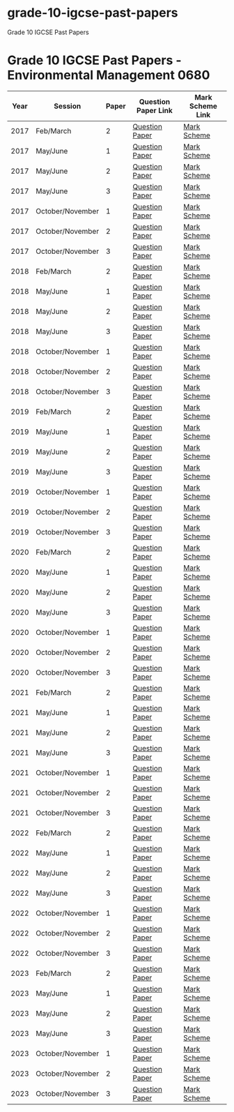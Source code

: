 # grade-10-igcse-past-papers
Grade 10 IGCSE Past Papers
# Grade 10 IGCSE Past Papers - Environmental Management 0680

| Year | Session           | Paper | Question Paper Link                                                                                      | Mark Scheme Link                                                                                         |
|------|-------------------|-------|----------------------------------------------------------------------------------------------------------|----------------------------------------------------------------------------------------------------------|
| 2017 | Feb/March         | 2     | [Question Paper](https://dynamicpapers.com/wp-content/uploads/2015/09/0680_m17_qp_12.pdf)                | [Mark Scheme](https://dynamicpapers.com/wp-content/uploads/2015/09/0680_m17_ms_12.pdf)                   |
| 2017 | May/June          | 1     | [Question Paper](https://dynamicpapers.com/wp-content/uploads/2015/09/0680_s17_qp_11.pdf)                | [Mark Scheme](https://dynamicpapers.com/wp-content/uploads/2015/09/0680_s17_ms_11.pdf)                   |
| 2017 | May/June          | 2     | [Question Paper](https://dynamicpapers.com/wp-content/uploads/2015/09/0680_s17_qp_12.pdf)                | [Mark Scheme](https://dynamicpapers.com/wp-content/uploads/2015/09/0680_s17_ms_12.pdf)                   |
| 2017 | May/June          | 3     | [Question Paper](https://dynamicpapers.com/wp-content/uploads/2015/09/0680_s17_qp_13.pdf)                | [Mark Scheme](https://dynamicpapers.com/wp-content/uploads/2015/09/0680_s17_ms_13.pdf)                   |
| 2017 | October/November  | 1     | [Question Paper](https://dynamicpapers.com/wp-content/uploads/2015/09/0680_w17_qp_11.pdf)                | [Mark Scheme](https://dynamicpapers.com/wp-content/uploads/2015/09/0680_w17_ms_11.pdf)                   |
| 2017 | October/November  | 2     | [Question Paper](https://dynamicpapers.com/wp-content/uploads/2015/09/0680_w17_qp_12.pdf)                | [Mark Scheme](https://dynamicpapers.com/wp-content/uploads/2015/09/0680_w17_ms_12.pdf)                   |
| 2017 | October/November  | 3     | [Question Paper](https://dynamicpapers.com/wp-content/uploads/2015/09/0680_w17_qp_13.pdf)                | [Mark Scheme](https://dynamicpapers.com/wp-content/uploads/2015/09/0680_w17_ms_13.pdf)                   |
| 2018 | Feb/March         | 2     | [Question Paper](https://dynamicpapers.com/wp-content/uploads/2015/09/0680_m18_qp_12.pdf)                | [Mark Scheme](https://dynamicpapers.com/wp-content/uploads/2015/09/0680_m18_ms_12.pdf)                   |
| 2018 | May/June          | 1     | [Question Paper](https://dynamicpapers.com/wp-content/uploads/2015/09/0680_s18_qp_11.pdf)                | [Mark Scheme](https://dynamicpapers.com/wp-content/uploads/2015/09/0680_s18_ms_11.pdf)                   |
| 2018 | May/June          | 2     | [Question Paper](https://dynamicpapers.com/wp-content/uploads/2015/09/0680_s18_qp_12.pdf)                | [Mark Scheme](https://dynamicpapers.com/wp-content/uploads/2015/09/0680_s18_ms_12.pdf)                   |
| 2018 | May/June          | 3     | [Question Paper](https://dynamicpapers.com/wp-content/uploads/2015/09/0680_s18_qp_13.pdf)                | [Mark Scheme](https://dynamicpapers.com/wp-content/uploads/2015/09/0680_s18_ms_13.pdf)                   |
| 2018 | October/November  | 1     | [Question Paper](https://dynamicpapers.com/wp-content/uploads/2015/09/0680_w18_qp_11.pdf)                | [Mark Scheme](https://dynamicpapers.com/wp-content/uploads/2015/09/0680_w18_ms_11.pdf)                   |
| 2018 | October/November  | 2     | [Question Paper](https://dynamicpapers.com/wp-content/uploads/2015/09/0680_w18_qp_12.pdf)                | [Mark Scheme](https://dynamicpapers.com/wp-content/uploads/2015/09/0680_w18_ms_12.pdf)                   |
| 2018 | October/November  | 3     | [Question Paper](https://dynamicpapers.com/wp-content/uploads/2015/09/0680_w18_qp_13.pdf)                | [Mark Scheme](https://dynamicpapers.com/wp-content/uploads/2015/09/0680_w18_ms_13.pdf)                   |
| 2019 | Feb/March         | 2     | [Question Paper](https://dynamicpapers.com/wp-content/uploads/2015/09/0680_m19_qp_12.pdf)                | [Mark Scheme](https://dynamicpapers.com/wp-content/uploads/2015/09/0680_m19_ms_12.pdf)                   |
| 2019 | May/June          | 1     | [Question Paper](https://dynamicpapers.com/wp-content/uploads/2015/09/0680_s19_qp_11.pdf)                | [Mark Scheme](https://dynamicpapers.com/wp-content/uploads/2015/09/0680_s19_ms_11.pdf)                   |
| 2019 | May/June          | 2     | [Question Paper](https://dynamicpapers.com/wp-content/uploads/2015/09/0680_s19_qp_12.pdf)                | [Mark Scheme](https://dynamicpapers.com/wp-content/uploads/2015/09/0680_s19_ms_12.pdf)                   |
| 2019 | May/June          | 3     | [Question Paper](https://dynamicpapers.com/wp-content/uploads/2015/09/0680_s19_qp_13.pdf)                | [Mark Scheme](https://dynamicpapers.com/wp-content/uploads/2015/09/0680_s19_ms_13.pdf)                   |
| 2019 | October/November  | 1     | [Question Paper](https://dynamicpapers.com/wp-content/uploads/2015/09/0680_w19_qp_11.pdf)                | [Mark Scheme](https://dynamicpapers.com/wp-content/uploads/2015/09/0680_w19_ms_11.pdf)                   |
| 2019 | October/November  | 2     | [Question Paper](https://dynamicpapers.com/wp-content/uploads/2015/09/0680_w19_qp_12.pdf)                | [Mark Scheme](https://dynamicpapers.com/wp-content/uploads/2015/09/0680_w19_ms_12.pdf)                   |
| 2019 | October/November  | 3     | [Question Paper](https://dynamicpapers.com/wp-content/uploads/2015/09/0680_w19_qp_13.pdf)                | [Mark Scheme](https://dynamicpapers.com/wp-content/uploads/2015/09/0680_w19_ms_13.pdf)                   |
| 2020 | Feb/March        | 2     | [Question Paper](https://dynamicpapers.com/wp-content/uploads/2015/09/0680_m20_qp_12.pdf)                | [Mark Scheme](https://dynamicpapers.com/wp-content/uploads/2015/09/0680_m20_ms_12.pdf)                   |
| 2020 | May/June         | 1     | [Question Paper](https://dynamicpapers.com/wp-content/uploads/2015/09/0680_s20_qp_11.pdf)                | [Mark Scheme](https://dynamicpapers.com/wp-content/uploads/2015/09/0680_s20_ms_11.pdf)                   |
| 2020 | May/June         | 2     | [Question Paper](https://dynamicpapers.com/wp-content/uploads/2015/09/0680_s20_qp_12.pdf)                | [Mark Scheme](https://dynamicpapers.com/wp-content/uploads/2015/09/0680_s20_ms_12.pdf)                   |
| 2020 | May/June         | 3     | [Question Paper](https://dynamicpapers.com/wp-content/uploads/2015/09/0680_s20_qp_13.pdf)                | [Mark Scheme](https://dynamicpapers.com/wp-content/uploads/2015/09/0680_s20_ms_13.pdf)                   |
| 2020 | October/November | 1     | [Question Paper](https://dynamicpapers.com/wp-content/uploads/2015/09/0680_w20_qp_11.pdf)                | [Mark Scheme](https://dynamicpapers.com/wp-content/uploads/2015/09/0680_w20_ms_11.pdf)                   |
| 2020 | October/November | 2     | [Question Paper](https://dynamicpapers.com/wp-content/uploads/2015/09/0680_w20_qp_12.pdf)                | [Mark Scheme](https://dynamicpapers.com/wp-content/uploads/2015/09/0680_w20_ms_12.pdf)                   |
| 2020 | October/November | 3     | [Question Paper](https://dynamicpapers.com/wp-content/uploads/2015/09/0680_w20_qp_13.pdf)                | [Mark Scheme](https://dynamicpapers.com/wp-content/uploads/2015/09/0680_w20_ms_13.pdf)                   |
| 2021 | Feb/March        | 2     | [Question Paper](https://dynamicpapers.com/wp-content/uploads/2015/09/0680_m21_qp_12.pdf)                | [Mark Scheme](https://dynamicpapers.com/wp-content/uploads/2015/09/0680_m21_ms_12.pdf)                   |
| 2021 | May/June         | 1     | [Question Paper](https://dynamicpapers.com/wp-content/uploads/2015/09/0680_s21_qp_11.pdf)                | [Mark Scheme](https://dynamicpapers.com/wp-content/uploads/2015/09/0680_s21_ms_11.pdf)                   |
| 2021 | May/June         | 2     | [Question Paper](https://dynamicpapers.com/wp-content/uploads/2015/09/0680_s21_qp_12.pdf)                | [Mark Scheme](https://dynamicpapers.com/wp-content/uploads/2015/09/0680_s21_ms_12.pdf)                   |
| 2021 | May/June         | 3     | [Question Paper](https://dynamicpapers.com/wp-content/uploads/2015/09/0680_s21_qp_13.pdf)                | [Mark Scheme](https://dynamicpapers.com/wp-content/uploads/2015/09/0680_s21_ms_13.pdf)                   |
| 2021 | October/November | 1     | [Question Paper](https://dynamicpapers.com/wp-content/uploads/2015/09/0680_w21_qp_11.pdf)                | [Mark Scheme](https://dynamicpapers.com/wp-content/uploads/2015/09/0680_w21_ms_11.pdf)                   |
| 2021 | October/November | 2     | [Question Paper](https://dynamicpapers.com/wp-content/uploads/2015/09/0680_w21_qp_12.pdf)                | [Mark Scheme](https://dynamicpapers.com/wp-content/uploads/2015/09/0680_w21_ms_12.pdf)                   |
| 2021 | October/November | 3     | [Question Paper](https://dynamicpapers.com/wp-content/uploads/2015/09/0680_w21_qp_13.pdf)                | [Mark Scheme](https://dynamicpapers.com/wp-content/uploads/2015/09/0680_w21_ms_13.pdf)                   |
| 2022 | Feb/March        | 2     | [Question Paper](https://dynamicpapers.com/wp-content/uploads/2015/09/0680_m22_qp_12.pdf)                | [Mark Scheme](https://dynamicpapers.com/wp-content/uploads/2015/09/0680_m22_ms_12.pdf)                   |
| 2022 | May/June         | 1     | [Question Paper](https://dynamicpapers.com/wp-content/uploads/2015/09/0680_s22_qp_11.pdf)                | [Mark Scheme](https://dynamicpapers.com/wp-content/uploads/2015/09/0680_s22_ms_11.pdf)                   |
| 2022 | May/June         | 2     | [Question Paper](https://dynamicpapers.com/wp-content/uploads/2015/09/0680_s22_qp_12.pdf)                | [Mark Scheme](https://dynamicpapers.com/wp-content/uploads/2015/09/0680_s22_ms_12.pdf)                   |
| 2022 | May/June         | 3     | [Question Paper](https://dynamicpapers.com/wp-content/uploads/2015/09/0680_s22_qp_13.pdf)                | [Mark Scheme](https://dynamicpapers.com/wp-content/uploads/2015/09/0680_s22_ms_13.pdf)                   |
| 2022 | October/November | 1     | [Question Paper](https://dynamicpapers.com/wp-content/uploads/2015/09/0680_w22_qp_11.pdf)                | [Mark Scheme](https://dynamicpapers.com/wp-content/uploads/2015/09/0680_w22_ms_11.pdf)                   |
| 2022 | October/November | 2     | [Question Paper](https://dynamicpapers.com/wp-content/uploads/2015/09/0680_w22_qp_12.pdf)                | [Mark Scheme](https://dynamicpapers.com/wp-content/uploads/2015/09/0680_w22_ms_12.pdf)                   |
| 2022 | October/November | 3     | [Question Paper](https://dynamicpapers.com/wp-content/uploads/2015/09/0680_w22_qp_13.pdf)                | [Mark Scheme](https://dynamicpapers.com/wp-content/uploads/2015/09/0680_w22_ms_13.pdf)                   |
| 2023 | Feb/March        | 2     | [Question Paper](https://dynamicpapers.com/wp-content/uploads/2015/09/0680_m23_qp_12.pdf)                | [Mark Scheme](https://dynamicpapers.com/wp-content/uploads/2015/09/0680_m23_ms_12.pdf)                   |
| 2023 | May/June         | 1     | [Question Paper](https://dynamicpapers.com/wp-content/uploads/2015/09/0680_s23_qp_11.pdf)                | [Mark Scheme](https://dynamicpapers.com/wp-content/uploads/2015/09/0680_s23_ms_11.pdf)                   |
| 2023 | May/June         | 2     | [Question Paper](https://dynamicpapers.com/wp-content/uploads/2015/09/0680_s23_qp_12.pdf)                | [Mark Scheme](https://dynamicpapers.com/wp-content/uploads/2015/09/0680_s23_ms_12.pdf)                   |
| 2023 | May/June         | 3     | [Question Paper](https://dynamicpapers.com/wp-content/uploads/2015/09/0680_s23_qp_13.pdf)                | [Mark Scheme](https://dynamicpapers.com/wp-content/uploads/2015/09/0680_s23_ms_13.pdf)                   |
| 2023 | October/November | 1     | [Question Paper](https://dynamicpapers.com/wp-content/uploads/2015/09/0680_w23_qp_11.pdf)                | [Mark Scheme](https://dynamicpapers.com/wp-content/uploads/2015/09/0680_w23_ms_11.pdf)                   |
| 2023 | October/November | 2     | [Question Paper](https://dynamicpapers.com/wp-content/uploads/2015/09/0680_w23_qp_12.pdf)                | [Mark Scheme](https://dynamicpapers.com/wp-content/uploads/2015/09/0680_w23_ms_12.pdf)                   |
| 2023 | October/November | 3     | [Question Paper](https://dynamicpapers.com/wp-content/uploads/2015/09/0680_w23_qp_13.pdf)                | [Mark Scheme](https://dynamicpapers.com/wp-content/uploads/2015/09/0680_w23_ms_13.pdf)                   |

   


